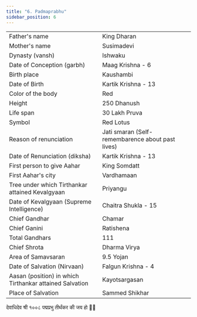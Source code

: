 ```yaml
---
title: "6. Padmaprabhu"
sidebar_position: 6
---
```


|   |   |
|---|---|
| Father's name | King Dharan |
| Mother's name | Susimadevi |
| Dynasty (vansh) | Ishwaku |
| Date of Conception (garbh) | Maag Krishna - 6 |
| Birth place | Kaushambi |
| Date of Birth | Kartik Krishna - 13 |
| Color of the body | Red |
| Height | 250 Dhanush |
| Life span | 30 Lakh Pruva |
| Symbol | Red Lotus |
| Reason of renunciation | Jati smaran (Self-remembarence about past lives) |
| Date of Renunciation (diksha) | Kartik Krishna - 13 |
| First person to give Aahar | King Somdatt |
| First Aahar's city | Vardhamaan |
| Tree under which Tirthankar attained Kevalgyaan | Priyangu |
| Date of Kevalgyaan (Supreme Intelligence) | Chaitra Shukla - 15 |
| Chief Gandhar | Chamar |
| Chief Ganini | Ratishena |
| Total Gandhars | 111 |
| Chief Shrota | Dharma Virya |
| Area of Samavsaran | 9.5 Yojan |
| Date of Salvation (Nirvaan) | Falgun Krishna - 4 |
| Aasan (position) in which Tirthankar attained Salvation | Kayotsargasan |
| Place of Salvation | Sammed Shikhar |

<p style={{textAlign: "center", fontWeight: 'bold'}}>देवाधिदेव श्री १००८ पद्मप्रभु तीर्थंकर की जय हो 🙏🏻</p>